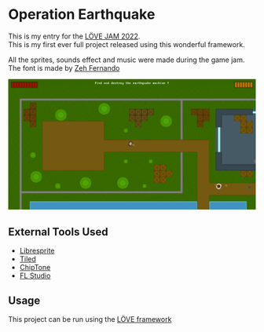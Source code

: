 # Operation Earthquake

This is my entry for the [LÖVE JAM 2022](https://itch.io/jam/love2d-jam-2022).  
This is my first ever full project released using this wonderful framework.

All the sprites, sounds effect and music were made during the game jam.  
The font is made by [Zeh Fernando](https://www.dafont.com/fr/perfect-dos-vga-437.font?text=retry&back=bitmap)

<img src="preview.png" alt="game preview" width="800"/>

## External Tools Used
- [Libresprite](https://libresprite.github.io/#!/)
- [Tiled](https://www.mapeditor.org/)
- [ChipTone](https://sfbgames.itch.io/chiptone)
- [FL Studio](https://www.image-line.com/)

## Usage

This project can be run using the [LÖVE framework](https://love2d.org/)
